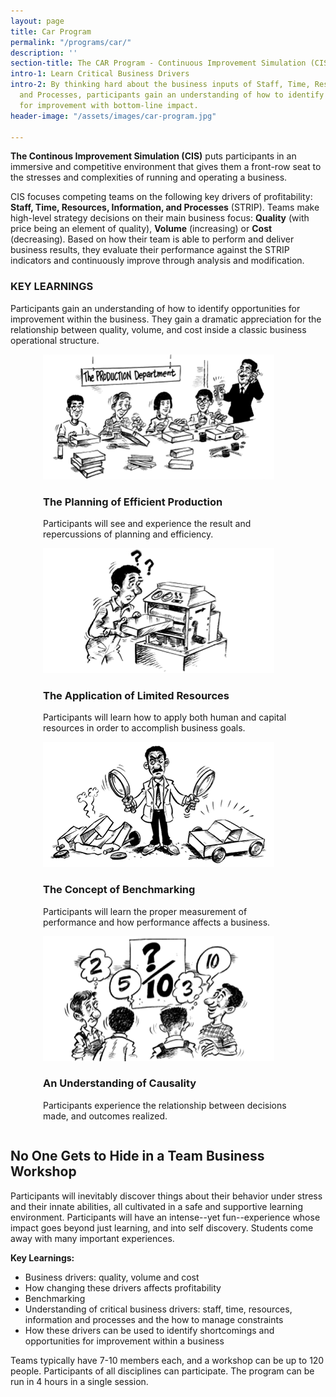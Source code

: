 ```yaml
---
layout: page
title: Car Program
permalink: "/programs/car/"
description: ''
section-title: The CAR Program - Continuous Improvement Simulation (CIS)
intro-1: Learn Critical Business Drivers
intro-2: By thinking hard about the business inputs of Staff, Time, Resources, Information
  and Processes, participants gain an understanding of how to identify opportunities
  for improvement with bottom-line impact.
header-image: "/assets/images/car-program.jpg"

---
```

**The Continous Improvement Simulation (CIS)** puts participants in an immersive and competitive environment that gives them a front-row seat to the stresses and complexities of running and operating a business.

CIS focuses competing teams on the following key drivers of profitability: **Staff, Time, Resources, Information, and Processes** (STRIP). Teams make high-level strategy decisions on their main business focus: **Quality** (with price being an element of quality), **Volume** (increasing) or **Cost** (decreasing). Based on how their team is able to perform and deliver business results, they evaluate their performance against the STRIP indicators and continuously improve through analysis and modification.

### KEY LEARNINGS

 Participants gain an understanding of how to identify opportunities for improvement within the business. They gain a dramatic appreciation for the relationship between quality, volume, and cost inside a classic business operational structure.

<div style="display:flex; flex-wrap:wrap; justify-content:space-around;">
<div class="car-program" style="width:400px;">
<img src="/assets/images/car-1.png" alt="car program planning of efficient production">
<h3>The Planning of Efficient Production</h3>
<p>Participants will see and experience the result and repercussions of planning and efficiency.</p>
</div>
<div class="car-program" style="width:400px;">
<img src="/assets/images/car-2.png" alt="car program application of limited resources">
<h3>The Application of Limited Resources</h3>
<p>Participants will learn how to apply both human and capital resources in order to accomplish business goals.</p>
</div>
<div class="car-program" style="width:400px;">
<img src="/assets/images/car-3.png" alt="car program concept of benchmarking">
<h3>The Concept of Benchmarking</h3>
<p>Participants will learn the proper measurement of performance and how performance affects a business.</p>
</div>
<div class="car-program" style="width:400px">
<img src="/assets/images/car-4.png" alt="car program understanding causality">
<h3>An Understanding of Causality</h3>
<p>Participants experience the relationship between decisions made, and outcomes realized.</p>
</div>
</div>

## No One Gets to Hide in a Team Business Workshop

Participants will inevitably discover things about their behavior under stress and their innate abilities, all cultivated in a safe and supportive learning environment. Participants will have an intense--yet fun--experience whose impact goes beyond just learning, and into self discovery. Students come away with many important experiences.

**Key Learnings:**

* Business drivers: quality, volume and cost
* How changing these drivers affects profitability
* Benchmarking
* Understanding of critical business drivers: staff, time, resources, information and processes and the how to manage constraints
* How these drivers can be used to identify shortcomings and opportunities for improvement within a business

Teams typically have 7-10 members each, and a workshop can be up to 120 people. Participants of all disciplines can participate. The program can be run in 4 hours in a single session.